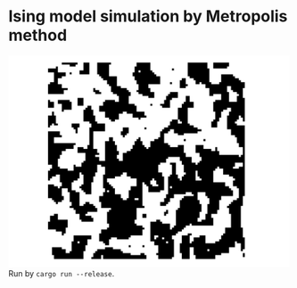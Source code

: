 # Ising model simulation by Metropolis method
![Simulation](simulation.png)
Run by `cargo run --release`.
